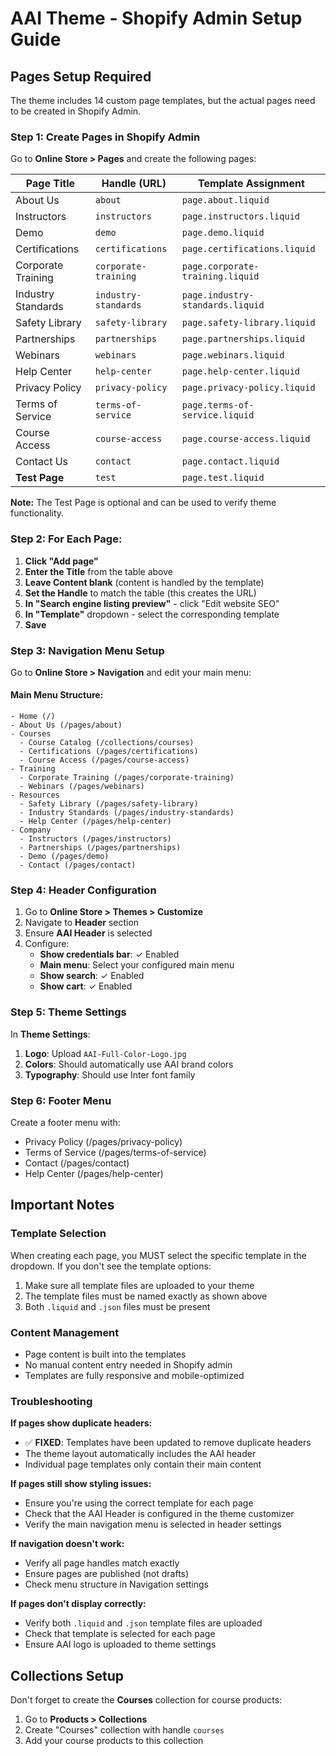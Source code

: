 # AAI Theme - Shopify Admin Setup Guide

## Pages Setup Required

The theme includes 14 custom page templates, but the actual pages need to be created in Shopify Admin.

### Step 1: Create Pages in Shopify Admin

Go to **Online Store > Pages** and create the following pages:

| Page Title | Handle (URL) | Template Assignment |
|------------|--------------|-------------------|
| About Us | `about` | `page.about.liquid` |
| Instructors | `instructors` | `page.instructors.liquid` |
| Demo | `demo` | `page.demo.liquid` |
| Certifications | `certifications` | `page.certifications.liquid` |
| Corporate Training | `corporate-training` | `page.corporate-training.liquid` |
| Industry Standards | `industry-standards` | `page.industry-standards.liquid` |
| Safety Library | `safety-library` | `page.safety-library.liquid` |
| Partnerships | `partnerships` | `page.partnerships.liquid` |
| Webinars | `webinars` | `page.webinars.liquid` |
| Help Center | `help-center` | `page.help-center.liquid` |
| Privacy Policy | `privacy-policy` | `page.privacy-policy.liquid` |
| Terms of Service | `terms-of-service` | `page.terms-of-service.liquid` |
| Course Access | `course-access` | `page.course-access.liquid` |
| Contact Us | `contact` | `page.contact.liquid` |
| **Test Page** | `test` | `page.test.liquid` |

**Note:** The Test Page is optional and can be used to verify theme functionality.

### Step 2: For Each Page:

1. **Click "Add page"**
2. **Enter the Title** from the table above
3. **Leave Content blank** (content is handled by the template)
4. **Set the Handle** to match the table (this creates the URL)
5. **In "Search engine listing preview"** - click "Edit website SEO"
6. **In "Template"** dropdown - select the corresponding template
7. **Save**

### Step 3: Navigation Menu Setup

Go to **Online Store > Navigation** and edit your main menu:

#### Main Menu Structure:
```
- Home (/)
- About Us (/pages/about)
- Courses
  - Course Catalog (/collections/courses)
  - Certifications (/pages/certifications)
  - Course Access (/pages/course-access)
- Training
  - Corporate Training (/pages/corporate-training)
  - Webinars (/pages/webinars)
- Resources
  - Safety Library (/pages/safety-library)
  - Industry Standards (/pages/industry-standards)
  - Help Center (/pages/help-center)
- Company
  - Instructors (/pages/instructors)
  - Partnerships (/pages/partnerships)
  - Demo (/pages/demo)
  - Contact (/pages/contact)
```

### Step 4: Header Configuration

1. Go to **Online Store > Themes > Customize**
2. Navigate to **Header** section
3. Ensure **AAI Header** is selected
4. Configure:
   - **Show credentials bar**: ✓ Enabled
   - **Main menu**: Select your configured main menu
   - **Show search**: ✓ Enabled  
   - **Show cart**: ✓ Enabled

### Step 5: Theme Settings

In **Theme Settings**:
1. **Logo**: Upload `AAI-Full-Color-Logo.jpg`
2. **Colors**: Should automatically use AAI brand colors
3. **Typography**: Should use Inter font family

### Step 6: Footer Menu

Create a footer menu with:
- Privacy Policy (/pages/privacy-policy)
- Terms of Service (/pages/terms-of-service)
- Contact (/pages/contact)
- Help Center (/pages/help-center)

## Important Notes

### Template Selection
When creating each page, you MUST select the specific template in the dropdown. If you don't see the template options:
1. Make sure all template files are uploaded to your theme
2. The template files must be named exactly as shown above
3. Both `.liquid` and `.json` files must be present

### Content Management
- Page content is built into the templates
- No manual content entry needed in Shopify admin
- Templates are fully responsive and mobile-optimized

### Troubleshooting

**If pages show duplicate headers:**
- ✅ **FIXED**: Templates have been updated to remove duplicate headers
- The theme layout automatically includes the AAI header
- Individual page templates only contain their main content

**If pages still show styling issues:**
- Ensure you're using the correct template for each page
- Check that the AAI Header is configured in the theme customizer
- Verify the main navigation menu is selected in header settings

**If navigation doesn't work:**
- Verify all page handles match exactly
- Ensure pages are published (not drafts)
- Check menu structure in Navigation settings

**If pages don't display correctly:**
- Verify both `.liquid` and `.json` template files are uploaded
- Check that template is selected for each page
- Ensure AAI logo is uploaded to theme settings

## Collections Setup

Don't forget to create the **Courses** collection for course products:
1. Go to **Products > Collections**
2. Create "Courses" collection with handle `courses`
3. Add your course products to this collection
